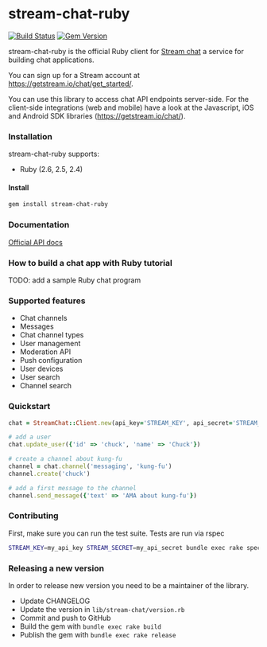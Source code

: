 # stream-chat-ruby

[![Build Status](https://travis-ci.org/GetStream/stream-chat-ruby.svg?branch=master)](https://travis-ci.org/GetStream/stream-chat-ruby) [![Gem Version](https://badge.fury.io/rb/stream-chat-ruby.svg)](http://badge.fury.io/rb/stream-chat-ruby)

stream-chat-ruby is the official Ruby client for [Stream chat](https://getstream.io/chat/) a service for building chat applications.

You can sign up for a Stream account at https://getstream.io/chat/get_started/.

You can use this library to access chat API endpoints server-side. For the
client-side integrations (web and mobile) have a look at the Javascript, iOS and
Android SDK libraries (https://getstream.io/chat/).

### Installation

stream-chat-ruby supports:

- Ruby (2.6, 2.5, 2.4)

#### Install

```bash
gem install stream-chat-ruby
```

### Documentation

[Official API docs](https://getstream.io/chat/docs/)

### How to build a chat app with Ruby tutorial

TODO: add a sample Ruby chat program

### Supported features

- Chat channels
- Messages
- Chat channel types
- User management
- Moderation API
- Push configuration
- User devices
- User search
- Channel search

### Quickstart

```ruby
chat = StreamChat::Client.new(api_key='STREAM_KEY', api_secret='STREAM_SECRET')

# add a user
chat.update_user({'id' => 'chuck', 'name' => 'Chuck'})

# create a channel about kung-fu
channel = chat.channel('messaging', 'kung-fu')
channel.create('chuck')

# add a first message to the channel
channel.send_message({'text' => 'AMA about kung-fu'})

```

### Contributing

First, make sure you can run the test suite. Tests are run via rspec

```bash
STREAM_KEY=my_api_key STREAM_SECRET=my_api_secret bundle exec rake spec
```

### Releasing a new version

In order to release new version you need to be a maintainer of the library.

- Update CHANGELOG
- Update the version in `lib/stream-chat/version.rb`
- Commit and push to GitHub
- Build the gem with `bundle exec rake build`
- Publish the gem with `bundle exec rake release`
